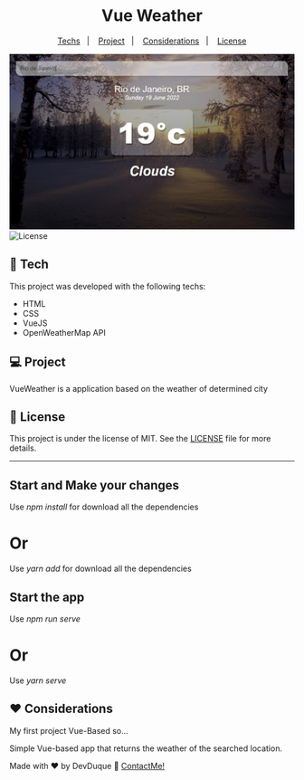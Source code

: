 <h1 align="center">
  Vue Weather
</h1>

<p align="center">
  <a href="#-tech">Techs</a>&nbsp;&nbsp;&nbsp;|&nbsp;&nbsp;&nbsp;
  <a href="#-project">Project</a>&nbsp;&nbsp;&nbsp;|&nbsp;&nbsp;&nbsp;
  <a href="#-considerations">Considerations</a>&nbsp;&nbsp;&nbsp;|&nbsp;&nbsp;&nbsp;
  <a href="#memo-license">License</a>
</p>

<img src="./public/imgs/cold_app.jpg" />

  <img alt="License" src="https://img.shields.io/static/v1?label=license&message=MIT&color=49AA26&labelColor=000000">

<br>

## 🚀 Tech

This project was developed with the following techs:

- HTML
- CSS
- VueJS
- OpenWeatherMap API

## 💻 Project

VueWeather is a application based on the weather of determined city


## :memo: License

This project is under the license of MIT. See the [LICENSE](.github/LICENSE.md) file for more details.

---

## Start and Make your changes
 Use *npm install* for download all the dependencies
 # Or
 Use *yarn add* for download all the dependencies
 
 ## Start the app
 Use *npm run serve*
 # Or
 Use *yarn serve*
 
 ## ❤️ Considerations
 My first project Vue-Based so...
 
 Simple Vue-based app that returns the weather of the searched location.
 
Made with ♥ by DevDuque :wave: [ContactMe!](https://www.linkedin.com/in/davih-duque-787b901a4/)
 
 

